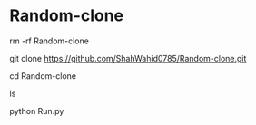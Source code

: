 # Random-clone

rm -rf Random-clone

git clone https://github.com/ShahWahid0785/Random-clone.git

cd Random-clone

ls

python Run.py
